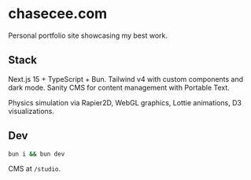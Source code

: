 # chasecee.com

Personal portfolio site showcasing my best work.

## Stack

Next.js 15 + TypeScript + Bun. Tailwind v4 with custom components and dark mode. Sanity CMS for content management with Portable Text.

Physics simulation via Rapier2D, WebGL graphics, Lottie animations, D3 visualizations.

## Dev

```bash
bun i && bun dev
```

CMS at `/studio`.
